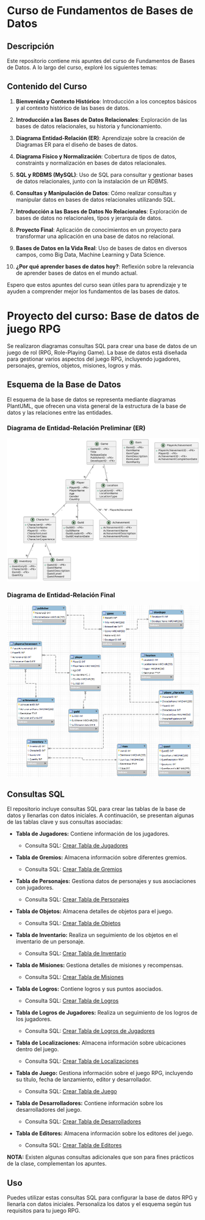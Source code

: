 # Curso de Fundamentos de Bases de Datos

## Descripción

Este repositorio contiene mis apuntes del curso de Fundamentos de Bases de Datos. A lo largo del curso, exploré los siguientes temas:

## Contenido del Curso

1. **Bienvenida y Contexto Histórico**: Introducción a los conceptos básicos y al contexto histórico de las bases de datos.

2. **Introducción a las Bases de Datos Relacionales**: Exploración de las bases de datos relacionales, su historia y funcionamiento.

3. **Diagrama Entidad-Relación (ER)**: Aprendizaje sobre la creación de Diagramas ER para el diseño de bases de datos.

4. **Diagrama Físico y Normalización**: Cobertura de tipos de datos, constraints y normalización en bases de datos relacionales.

5. **SQL y RDBMS (MySQL)**: Uso de SQL para consultar y gestionar bases de datos relacionales, junto con la instalación de un RDBMS.

6. **Consultas y Manipulación de Datos**: Cómo realizar consultas y manipular datos en bases de datos relacionales utilizando SQL.

7. **Introducción a las Bases de Datos No Relacionales**: Exploración de bases de datos no relacionales, tipos y jerarquía de datos.

8. **Proyecto Final**: Aplicación de conocimientos en un proyecto para transformar una aplicación en una base de datos no relacional.

9. **Bases de Datos en la Vida Real**: Uso de bases de datos en diversos campos, como Big Data, Machine Learning y Data Science.

10. **¿Por qué aprender bases de datos hoy?**: Reflexión sobre la relevancia de aprender bases de datos en el mundo actual.

Espero que estos apuntes del curso sean útiles para tu aprendizaje y te ayuden a comprender mejor los fundamentos de las bases de datos.

# Proyecto del curso: Base de datos de juego RPG

Se realizaron diagramas consultas SQL para crear una base de datos de un juego de rol (RPG, Role-Playing Game). La base de datos está diseñada para gestionar varios aspectos del juego RPG, incluyendo jugadores, personajes, gremios, objetos, misiones, logros y más.

## Esquema de la Base de Datos

El esquema de la base de datos se representa mediante diagramas PlantUML, que ofrecen una vista general de la estructura de la base de datos y las relaciones entre las entidades.

### Diagrama de Entidad-Relación Preliminar (ER)
![Diagrama ER](./Er_relations_videogame.png)

### Diagrama de Entidad-Relación Final
![Diagrama ER Normalizado](./EER_Diagram_Final.png)

## Consultas SQL

El repositorio incluye consultas SQL para crear las tablas de la base de datos y llenarlas con datos iniciales. A continuación, se presentan algunas de las tablas clave y sus consultas asociadas:

- **Tabla de Jugadores:** Contiene información de los jugadores.
  - Consulta SQL: [Crear Tabla de Jugadores](./SQL%20Files%20RPG/Players.sql)

- **Tabla de Gremios:** Almacena información sobre diferentes gremios.
  - Consulta SQL: [Crear Tabla de Gremios](./SQL%20Files%20RPG/Guilds.sql)

- **Tabla de Personajes:** Gestiona datos de personajes y sus asociaciones con jugadores.
  - Consulta SQL: [Crear Tabla de Personajes](./SQL%20Files%20RPG/Characters.sql)

- **Tabla de Objetos:** Almacena detalles de objetos para el juego.
  - Consulta SQL: [Crear Tabla de Objetos](./SQL%20Files%20RPG/Item.sql)

- **Tabla de Inventario:** Realiza un seguimiento de los objetos en el inventario de un personaje.
  - Consulta SQL: [Crear Tabla de Inventario](./SQL%20Files%20RPG/Inventory.sql)

- **Tabla de Misiones:** Gestiona detalles de misiones y recompensas.
  - Consulta SQL: [Crear Tabla de Misiones](./SQL%20Files%20RPG/Quest.sql)

- **Tabla de Logros:** Contiene logros y sus puntos asociados.
  - Consulta SQL: [Crear Tabla de Logros](./SQL%20Files%20RPG/Achievement.sql)

- **Tabla de Logros de Jugadores:** Realiza un seguimiento de los logros de los jugadores.
  - Consulta SQL: [Crear Tabla de Logros de Jugadores](./SQL%20Files%20RPG/PlayerAchievement.sql)

- **Tabla de Localizaciones:** Almacena información sobre ubicaciones dentro del juego.
  - Consulta SQL: [Crear Tabla de Localizaciones](./SQL%20Files%20RPG/Location.sql)

- **Tabla de Juego:** Gestiona información sobre el juego RPG, incluyendo su título, fecha de lanzamiento, editor y desarrollador.
  - Consulta SQL: [Crear Tabla de Juego](./SQL%20Files%20RPG/Game.sql)

- **Tabla de Desarrolladores:** Contiene información sobre los desarrolladores del juego.
  - Consulta SQL: [Crear Tabla de Desarrolladores](./SQL%20Files%20RPG/Developer.sql)

- **Tabla de Editores:** Almacena información sobre los editores del juego.
  - Consulta SQL: [Crear Tabla de Editores](./SQL%20Files%20RPG/Publisher.sql)

**NOTA:** Existen algunas consultas adicionales que son para fines prácticos de la clase, complementan los apuntes.

## Uso

Puedes utilizar estas consultas SQL para configurar la base de datos RPG y llenarla con datos iniciales. Personaliza los datos y el esquema según tus requisitos para tu juego RPG.



